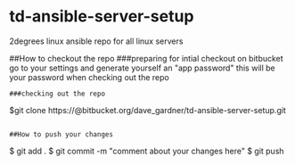 # td-ansible-server-setup

2degrees linux ansible repo
for all linux servers

##How to checkout the repo
###preparing for intial checkout
on bitbucket go to your settings and generate yourself an "app password" this will be your password when checking out the repo
```
###checking out the repo
```
$git clone https://<username>@bitbucket.org/dave_gardner/td-ansible-server-setup.git
```

##How to push your changes
```
$ git add .
$ git commit -m "comment about your changes here"
$ git push
```

